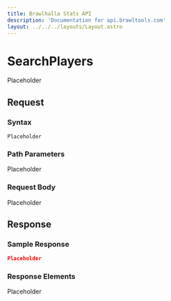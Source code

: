 ```yaml
---
title: Brawlhalla Stats API
description: 'Documentation for api.brawltools.com'
layout: ../../../layouts/Layout.astro
---
```


# SearchPlayers

Placeholder

## Request

### Syntax

```Placeholder```

### Path Parameters

Placeholder

### Request Body

Placeholder

## Response

### Sample Response

```json
Placeholder
```

### Response Elements

Placeholder